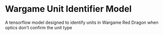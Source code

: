 # Wargame Unit Identifier Model
 A tensorflow model designed to identify units in Wargame Red Dragon when optics don't confirm the unit type
